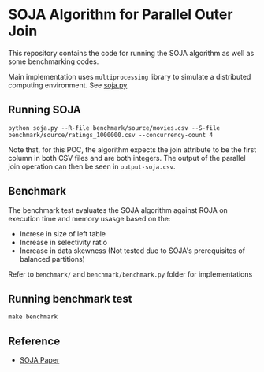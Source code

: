 # SOJA Algorithm for Parallel Outer Join

This repository contains the code for running the SOJA algorithm as well as some benchmarking codes. 

Main implementation uses `multiprocessing` library to simulate a distributed computing environment. See [soja.py](/soja.py)

## Running SOJA

```
python soja.py --R-file benchmark/source/movies.csv --S-file benchmark/source/ratings_1000000.csv --concurrency-count 4
```

Note that, for this POC, the algorithm expects the join attribute to be the first column in both CSV files and are both integers. The output of the parallel join operation can then be seen in `output-soja.csv`. 

## Benchmark

The benchmark test evaluates the SOJA algorithm against ROJA on execution time and memory usasge based on the:
  - Increse in size of left table
  - Increase in selectivity ratio
  - Increase in data skewness (Not tested due to SOJA's prerequisites of balanced partitions)

Refer to `benchmark/` and `benchmark/benchmark.py` folder for implementations

## Running benchmark test

```
make benchmark
```

## Reference

- [SOJA Paper](https://research.monash.edu/en/publications/soja-a-memory-efficent-small-large-outer-join-for-mpi)